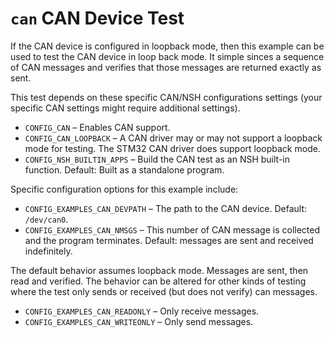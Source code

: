 # `can` CAN Device Test

If the CAN device is configured in loopback mode, then this example can
be used to test the CAN device in loop back mode. It simple sinces a
sequence of CAN messages and verifies that those messages are returned
exactly as sent.

This test depends on these specific CAN/NSH configurations settings
(your specific CAN settings might require additional settings).

  - `CONFIG_CAN` – Enables CAN support.
  - `CONFIG_CAN_LOOPBACK` – A CAN driver may or may not support a
    loopback mode for testing. The STM32 CAN driver does support
    loopback mode.
  - `CONFIG_NSH_BUILTIN_APPS` – Build the CAN test as an NSH built-in
    function. Default: Built as a standalone program.

Specific configuration options for this example include:

  - `CONFIG_EXAMPLES_CAN_DEVPATH` – The path to the CAN device. Default:
    `/dev/can0`.
  - `CONFIG_EXAMPLES_CAN_NMSGS` – This number of CAN message is
    collected and the program terminates. Default: messages are sent and
    received indefinitely.

The default behavior assumes loopback mode. Messages are sent, then read
and verified. The behavior can be altered for other kinds of testing
where the test only sends or received (but does not verify) can
messages.

  - `CONFIG_EXAMPLES_CAN_READONLY` – Only receive messages.
  - `CONFIG_EXAMPLES_CAN_WRITEONLY` – Only send messages.
